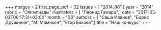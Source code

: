 +++
npages = 2
first_page_pdf = 32
issues = [ "2014_06",]
year = "2014"
rubric = "Олимпиады"
illustrators = [ "Леонид Гамарц",]
date = "2017-05-03T00:17:31+03:00"
month = "06"
authors = [ "Саша Иванов", "Борис Дружинин", "М. Мамикон", "Егор Бакаев",]
title = "Наш конкурс"
+++
